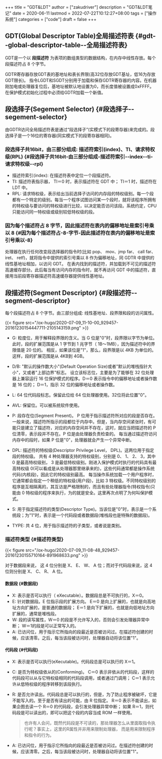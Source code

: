 +++
title = "GDT&LDT"
author = ["zakudriver"]
description = "GDT&LDT笔记"
date = 2020-06-11
lastmod = 2022-07-22T10:12:27+08:00
tags = ["操作系统"]
categories = ["code"]
draft = false
+++

## GDT(Global Descriptor Table)全局描述符表 {#gdt--global-descriptor-table--全局描述符表}

GDT是一个以 **段描述符** 为表项的数组类型的数据结构，在内存中线性存放。每个段描述符占 8 个字节。

GDTR寄存器存放GDT表的基地址和表长界限(高32位存放GDT基址，低16为存放GDT限长)。
指令LGDT和SGDT分别用于加载和保存GDTR寄存器的内容。在机器刚加电或处理器复位后，基地址被默认地设置为0，而长度值被设置成0xFFFF。在保护模式初始化过程中必须给GDTR加载一个新值。


## 段选择子(Segement Selector) {#段选择子--segement-selector}

由GDTR访问全局描述符表是通过“段选择子”(实模式下的段寄存器)来完成的。段选择子是一个16位的寄存器(同实模式下的段寄存器相同)。


### 段选择子共16bit，由三部分组成: 描述符索引(index)、TI、请求特权级(RPL) {#段选择子共16bit-由三部分组成-描述符索引--index--ti-请求特权级--rpl}

-   描述符索引(index): 在描述符表中定位一个段描述符。
-   TI: 描述符表指示器， TI＝0 时，表示描述符在 GDT 中； TI＝1 时，描述符在 LDT 中。
-   RPL: 请求特权级，表示给出当前选择子访问的内存段的特权级别。每一个段都有一个特定的级别。每当一个程序试图访问某一个段时，就将该程序所拥有的特权级与要访问的特权级进行比较，以决定能否访问该段。系统约定，CPU只能访问同一特权级或级别较低特权级的段。


### 因为每个描述符占 8 字节，因此描述符在表内的偏移地址是索引号乘以 8 {#因为每个描述符占-8-字节-因此描述符在表内的偏移地址是索引号乘以-8}

处理器在执行任何改变段选择器的指令时(比如 pop、 mov、jmp far、 call far、 iret、 retf)，就将指令中提供的索引号乘以 8 作为偏移地址，同 GDTR 中提供的线性基地址相加，以访问 GDT。
在表内找到的描述符，并加载到不可见的描述符高速缓存部分。此后每当有访问内存的指令时，就不再访问 GDT 中的描述符，直接用当前段寄存器描述符高速缓存器提供线性基地址。


## 段描述符(Segment Descriptor) {#段描述符--segment-descriptor}

每个段描述符占 8 个字节。由三部分组成: 线性基地址、段界限和段的访问属性。

{{< figure src="/ox-hugo/2020-07-09_11-10-00_929457-20161230154447711-2105143159.png" >}}

-   G: 粒度位，用于解释段界限的含义。当 G 位是"0"时，段界限以字节为单位。此时，段的扩展范围是从 1 字节到 1 兆字节（ 1B～1MB），因为描述符中的界限值是 20 位的。
    相反，如果该位是"1"，那么，段界限是以 4KB 为单位的。这样，段的扩展范围是从 4KB到 4GB。

-   D/B: "默认的操作数大小"(Default Operation Size)或者"默认的堆栈指针大小"，又或者"上部边界"标志。
    设立该标志位，主要是为了能够在 32 位处理器上兼容运行 16 位保护模式的程序。D＝0 表示指令中的偏移地址或者操作数是 16 位的； D＝1，指示 32 位的偏移地址或者操作数。

-   L:  64 位代码段标志。保留此位给 64 位处理器使用。32位将此位置"0"。

-   AVL: 保留位。可以被系统软件使用。

-   P: 段存在位(Segment Present)。 P 位用于指示描述符所对应的段是否存在。
    一般来说，描述符所指示的段都位于内存中。但是，当内存空间紧张时，有可能只是建立了描述符，对应的内存空间并不存在，这时，就应当把描述符的 P 位清零，表示段并不存在。P 位是由处理器负责检查的。
    每当通过描述符访问内存中的段时，如果 P 位是"0"，处理器就会产生一个异常中断。

-   DPL: 描述符的特权级(Descriptor Privilege Level， DPL)。这两位用于指定段的特权级。
    共有 4 种处理器支持的特权级别，分别是 0、 1、 2、 3，其中 0 是最高特权级别， 3 是最低特权级别。刚进入保护模式时执行的代码具有最高特权级 0(可以看成是从处理器那里继承来的)，这些代码通常都是操作系统代码(内核段)，因此它的特权级别最高。
    每当操作系统加载一个用户程序时，它通常都会指定一个稍低的特权级(用户段)，比如 3 特权级。不同特权级别的程序是互相隔离的，其互访是严格限制的，而且有些处理器指令(特权指令)只能由 0 特权级的程序来执行，为的就是安全。这里再次点明了为何叫保护模式。

-   S: 用于指定描述符的类型(Descriptor Type)。当该位是"0"时，表示是一个系统段；为"1"时，表示是一个代码段或者数据段(堆栈段也是特殊的数据段)。

-   TYPE: 共 4 位，用于指示描述符的子类型，或者说是类别。


### 描述符类型 {#描述符类型}

{{< figure src="/ox-hugo/2020-07-09_11-08-48_929457-20161230155710164-891968633.png" >}}

对于数据段来说， 这 4 位分别是 X、 E、 W、 A 位；而对于代码段来说，这 4 位则分别是 X、 C、 R、 A 位。


#### 数据段 {#数据段}

-   X: 表示是否可以执行（ eXecutable）。数据段总是不可执行的，X＝0。
-   E: 针对数据段。E 位指示段的扩展方向。 E＝0 是向上扩展的，也就是向高地址方向扩展的，是普通的数据段； E＝1 是向下扩展的，也就是向低地址方向扩展的，通常是堆栈段。
-   W: 段的读写属性，W＝0 的段是不允许写入的，否则会引发处理器异常中断； W＝1的段是可以正常写入的。
-   A: 已访问位，用于指示它所指向的段最近是否被访问过。在描述符创建的时候，应该清零。之后，每当该段被访问时，处理器自动将该位置"1"。


#### 代码段 {#代码段}

-   X: 表示是否可以执行(eXecutable)。代码段总是可以执行的 X＝1。
-   C: 是否为特权级依从的(Conforming)。 C＝0 表示非依从的代码段，这样的代码段可以从与它特权级相同的代码段调用，或者通过门调用； C＝1 表示允许从低特权级的程序转移到该段执行。
-   R: 是否允许读出。代码段总是可以执行的，但是，为了防止程序被破坏，它是不能写入的。至于是否有读出的可能，由 R 位指定。 R＝0 表示不能读出，如果企图去读一个 R＝0 的代码段，会引发处理器异常中断；
    如果 R＝1，则代码段是可以读出的，即可以把这个段的内容当成 ROM 一样使用。

    > 也许有人会问，既然代码段是不可读的，那处理器怎么从里面取指令执行呢？事实上，这里的R属性并非用来限制处理器， 而是用来限制程序和指令的行为。
-   A: 已访问位，用于指示它所指向的段最近是否被访问过。在描述符创建的时候，应该清零。之后，每当该段被访问时，处理器自动将该位置"1"。
